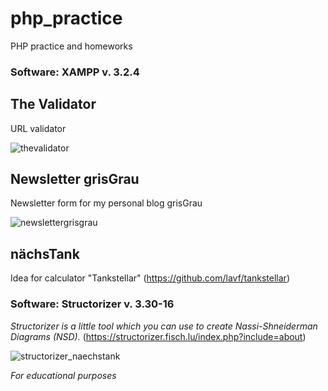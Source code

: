 # php_practice
PHP practice and homeworks

### Software: XAMPP v. 3.2.4

## The Validator
URL validator

![thevalidator](https://user-images.githubusercontent.com/73216174/107377972-d34f9900-6aeb-11eb-9020-0f5a3ef5a7a3.png)

## Newsletter grisGrau
Newsletter form for my personal blog grisGrau

![newslettergrisgrau](https://user-images.githubusercontent.com/73216174/107378374-35100300-6aec-11eb-86bf-0f0822eb632d.png)

## nächsTank
Idea for calculator "Tankstellar" (https://github.com/lavf/tankstellar)

### Software: Structorizer v. 3.30-16
*Structorizer is a little tool which you can use to create Nassi-Shneiderman Diagrams (NSD).* (https://structorizer.fisch.lu/index.php?include=about)

![structorizer_naechstank](https://user-images.githubusercontent.com/73216174/107853393-fe045f00-6e15-11eb-8765-efbde6f80676.png)

*For educational purposes*
